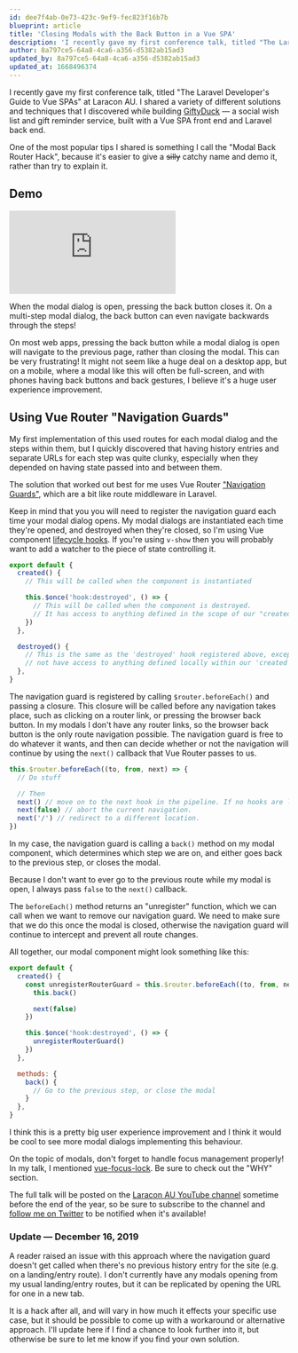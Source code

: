 ```yaml
---
id: dee7f4ab-0e73-423c-9ef9-fec823f16b7b
blueprint: article
title: 'Closing Modals with the Back Button in a Vue SPA'
description: 'I recently gave my first conference talk, titled "The Laravel Developer''s Guide to Vue SPAs" at Laracon AU. I shared a variety of different solutions and techniques that I discovered while building...'
author: 8a797ce5-64a8-4ca6-a356-d5382ab15ad3
updated_by: 8a797ce5-64a8-4ca6-a356-d5382ab15ad3
updated_at: 1668496374
---
```

I recently gave my first conference talk, titled "The Laravel Developer's Guide to Vue SPAs" at Laracon AU. I shared a variety of different solutions and techniques that I discovered while building [GiftyDuck](https://giftyduck.com) &mdash; a social wish list and gift reminder service, built with a Vue SPA front end and Laravel back end.

One of the most popular tips I shared is something I call the "Modal Back Router Hack", because it's easier to give a ~~silly~~ catchy name and demo it, rather than try to explain it.

## Demo

<iframe class="w-full aspect-video" src="https://www.youtube.com/embed/hSW6D4F8OMU" frameborder="0" allowfullscreen></iframe>

When the modal dialog is open, pressing the back button closes it. On a multi-step modal dialog, the back button can even navigate backwards through the steps!

On most web apps, pressing the back button while a modal dialog is open will navigate to the previous page, rather than closing the modal. This can be very frustrating! It might not seem like a huge deal on a desktop app, but on a mobile, where a modal like this will often be full-screen, and with phones having back buttons and back gestures, I believe it's a huge user experience improvement.

## Using Vue Router "Navigation Guards"

My first implementation of this used routes for each modal dialog and the steps within them, but I quickly discovered that having history entries and separate URLs for each step was quite clunky, especially when they depended on having state passed into and between them.

The solution that worked out best for me uses Vue Router ["Navigation Guards"](https://router.vuejs.org/guide/advanced/navigation-guards.html), which are a bit like route middleware in Laravel.

Keep in mind that you you will need to register the navigation guard each time your modal dialog opens. My modal dialogs are instantiated each time they're opened, and destroyed when they're closed, so I'm using Vue component [lifecycle hooks](https://vuejs.org/v2/guide/instance.html#Instance-Lifecycle-Hooks). If you're using `v-show` then you will probably want to add a watcher to the piece of state controlling it.

```js
export default {
  created() {
    // This will be called when the component is instantiated

    this.$once('hook:destroyed', () => {
      // This will be called when the component is destroyed.
      // It has access to anything defined in the scope of our "created" method.
    })
  },

  destroyed() {
    // This is the same as the 'destroyed' hook registered above, except it does
    // not have access to anything defined locally within our 'created' hook.
  },
}
```

The navigation guard is registered by calling `$router.beforeEach()` and passing a closure. This closure will be called before any navigation takes place, such as clicking on a router link, or pressing the browser back button. In my modals I don't have any router links, so the browser back button is the only route navigation possible. The navigation guard is free to do whatever it wants, and then can decide whether or not the navigation will continue by using the `next()` callback that Vue Router passes to us.

```js
this.$router.beforeEach((to, from, next) => {
  // Do stuff

  // Then
  next() // move on to the next hook in the pipeline. If no hooks are left, the navigation is confirmed.
  next(false) // abort the current navigation.
  next('/') // redirect to a different location.
})
```

In my case, the navigation guard is calling a `back()` method on my modal component, which determines which step we are on, and either goes back to the previous step, or closes the modal.

Because I don't want to ever go to the previous route while my modal is open, I always pass `false` to the `next()` callback.

The `beforeEach()` method returns an "unregister" function, which we can call when we want to remove our navigation guard. We need to make sure that we do this once the modal is closed, otherwise the navigation guard will continue to intercept and prevent all route changes.

All together, our modal component might look something like this:

```js
export default {
  created() {
    const unregisterRouterGuard = this.$router.beforeEach((to, from, next) => {
      this.back()

      next(false)
    })

    this.$once('hook:destroyed', () => {
      unregisterRouterGuard()
    })
  },

  methods: {
    back() {
      // Go to the previous step, or close the modal
    }
  },
}
```

I think this is a pretty big user experience improvement and I think it would be cool to see more modal dialogs implementing this behaviour.

On the topic of modals, don't forget to handle focus management properly! In my talk, I mentioned [vue-focus-lock](https://github.com/theKashey/vue-focus-lock/). Be sure to check out the "WHY" section.

The full talk will be posted on the [Laracon AU YouTube channel](https://www.youtube.com/channel/UCYGmktKAAJWnqGGaH9DcTqw) sometime before the end of the year, so be sure to subscribe to the channel and [follow me on Twitter](https://twitter.com/jessarchercodes) to be notified when it's available!

### Update &mdash; December 16, 2019

A reader raised an issue with this approach where the navigation guard doesn't get called when there's no previous history entry for the site (e.g. on a landing/entry route). I don't currently have any modals opening from my usual landing/entry routes, but it can be replicated by opening the URL for one in a new tab.

It is a hack after all, and will vary in how much it effects your specific use case, but it should be possible to come up with a workaround or alternative approach. I'll update here if I find a chance to look further into it, but otherwise be sure to let me know if you find your own solution.
